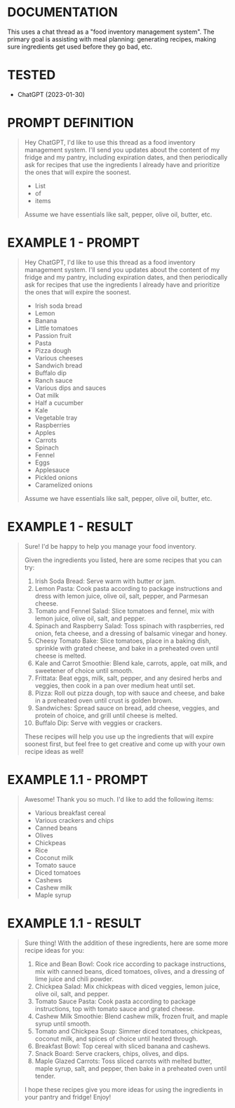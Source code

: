 # DOCUMENTATION

This uses a chat thread as a "food inventory management system". The primary goal is assisting with meal planning: generating recipes, making sure ingredients get used before they go bad, etc.

# TESTED

- ChatGPT (2023-01-30)

# PROMPT DEFINITION

> Hey ChatGPT, I'd like to use this thread as a food inventory management system. I'll send you updates about the content of my fridge and my pantry, including expiration dates, and then periodically ask for recipes that use the ingredients I already have and prioritize the ones that will expire the soonest.
> 
> - List
> - of
> - items
> 
> Assume we have essentials like salt, pepper, olive oil, butter, etc.

# EXAMPLE 1 - PROMPT

> Hey ChatGPT, I'd like to use this thread as a food inventory management system. I'll send you updates about the content of my fridge and my pantry, including expiration dates, and then periodically ask for recipes that use the ingredients I already have and prioritize the ones that will expire the soonest.
> 
> - Irish soda bread
> - Lemon
> - Banana
> - Little tomatoes
> - Passion fruit
> - Pasta
> - Pizza dough
> - Various cheeses
> - Sandwich bread
> - Buffalo dip
> - Ranch sauce
> - Various dips and sauces
> - Oat milk
> - Half a cucumber
> - Kale
> - Vegetable tray
> - Raspberries
> - Apples
> - Carrots
> - Spinach
> - Fennel
> - Eggs
> - Applesauce
> - Pickled onions
> - Caramelized onions
> 
> Assume we have essentials like salt, pepper, olive oil, butter, etc.

# EXAMPLE 1 - RESULT

> Sure! I'd be happy to help you manage your food inventory.
> 
> Given the ingredients you listed, here are some recipes that you can try:
> 
> 1. Irish Soda Bread: Serve warm with butter or jam.
> 2. Lemon Pasta: Cook pasta according to package instructions and dress with lemon juice, olive oil, salt, pepper, and Parmesan cheese.
> 3. Tomato and Fennel Salad: Slice tomatoes and fennel, mix with lemon juice, olive oil, salt, and pepper.
> 4. Spinach and Raspberry Salad: Toss spinach with raspberries, red onion, feta cheese, and a dressing of balsamic vinegar and honey.
> 5. Cheesy Tomato Bake: Slice tomatoes, place in a baking dish, sprinkle with grated cheese, and bake in a preheated oven until cheese is melted.
> 6. Kale and Carrot Smoothie: Blend kale, carrots, apple, oat milk, and sweetener of choice until smooth.
> 7. Frittata: Beat eggs, milk, salt, pepper, and any desired herbs and veggies, then cook in a pan over medium heat until set.
> 8. Pizza: Roll out pizza dough, top with sauce and cheese, and bake in a preheated oven until crust is golden brown.
> 9. Sandwiches: Spread sauce on bread, add cheese, veggies, and protein of choice, and grill until cheese is melted.
> 10. Buffalo Dip: Serve with veggies or crackers.
>
> These recipes will help you use up the ingredients that will expire soonest first, but feel free to get creative and come up with your own recipe ideas as well!

# EXAMPLE 1.1 - PROMPT

> Awesome! Thank you so much. I'd like to add the following items:
>
> - Various breakfast cereal
> - Various crackers and chips
> - Canned beans
> - Olives
> - Chickpeas
> - Rice
> - Coconut milk
> - Tomato sauce
> - Diced tomatoes
> - Cashews
> - Cashew milk
> - Maple syrup

# EXAMPLE 1.1 - RESULT

> Sure thing! With the addition of these ingredients, here are some more recipe ideas for you:
>
> 1. Rice and Bean Bowl: Cook rice according to package instructions, mix with canned beans, diced tomatoes, olives, and a dressing of lime juice and chili powder.
> 2. Chickpea Salad: Mix chickpeas with diced veggies, lemon juice, olive oil, salt, and pepper.
> 3. Tomato Sauce Pasta: Cook pasta according to package instructions, top with tomato sauce and grated cheese.
> 4. Cashew Milk Smoothie: Blend cashew milk, frozen fruit, and maple syrup until smooth.
> 5. Tomato and Chickpea Soup: Simmer diced tomatoes, chickpeas, coconut milk, and spices of choice until heated through.
> 6. Breakfast Bowl: Top cereal with sliced banana and cashews.
> 7. Snack Board: Serve crackers, chips, olives, and dips.
> 8. Maple Glazed Carrots: Toss sliced carrots with melted butter, maple syrup, salt, and pepper, then bake in a preheated oven until tender.
>
> I hope these recipes give you more ideas for using the ingredients in your pantry and fridge! Enjoy!

